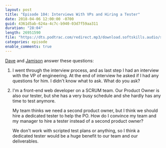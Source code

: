 ```yaml
---
layout: post
title: "Episode 104: Interviews With VPs and Hiring a Tester"
date: 2018-04-06 12:00:00 -0700
guid: 4361d5ab-624a-4c7c-b940-03d7f59aa311
duration: "28:04"
length: 26951590
file: "https://dts.podtrac.com/redirect.mp3/download.softskills.audio/sse-104.mp3"
categories: episode
enable_comments: true
---
```


[Dave](https://twitter.com/djsmith42) and [Jamison](https://twitter.com/jamison_dance) answer these questions:

1. I went through the interview process, and as last step I had an interview with the VP of engineering. At the end of interview he asked if I had any questions for him. I didn't know what to ask. What do you ask?
2. I'm a front-end web developer on a SCRUM team. Our Product Owner is also our tester, but she has a very busy schedule and she hardly has any time to test anymore.

   My team thinks we need a second product owner, but I think we should hire a dedicated tester to help the PO. How do I convince my team and my manager to hire a tester instead of a second product owner?

   We don't work with scripted test plans or anything, so I think a dedicated tester would be a huge benefit to our team and our deliverables.
